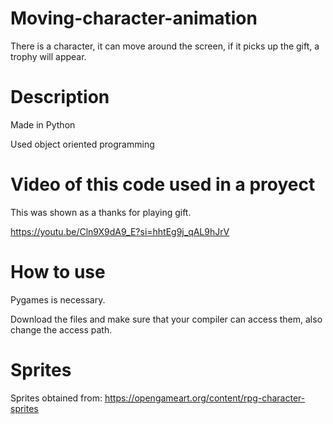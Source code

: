 # Moving-character-animation

There is a character, it can move around the screen, if it picks up the gift, a trophy will appear.

# Description

Made in Python

Used object oriented programming

# Video of this code used in a proyect

This was shown as a thanks for playing gift.

https://youtu.be/Cln9X9dA9_E?si=hhtEg9j_qAL9hJrV

# How to use 

Pygames is necessary.

Download the files and make sure that your compiler can access them, also change the access path.

# Sprites

Sprites obtained from: https://opengameart.org/content/rpg-character-sprites
